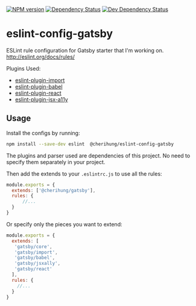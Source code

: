 <!-- BADGES/ -->

<span class="badge-npmversion"><a href="https://npmjs.org/package/@cherihung/eslint-config-gatsby" title="View this project on NPM"><img src="https://img.shields.io/npm/v/@cherihung/eslint-config-gatsby.svg" alt="NPM version" /></a></span>
<span class="badge-daviddm"><a href="https://david-dm.org/cherihung/eslint-config-gatsby" title="View the status of this project's dependencies on DavidDM"><img src="https://img.shields.io/david/cherihung/eslint-config-gatsby.svg" alt="Dependency Status" /></a></span>
<span class="badge-daviddmdev"><a href="https://david-dm.org/cherihung/eslint-config-gatsby#info=devDependencies" title="View the status of this project's development dependencies on DavidDM"><img src="https://img.shields.io/david/dev/cherihung/eslint-config-gatsby.svg" alt="Dev Dependency Status" /></a></span>

<!-- /BADGES -->


# eslint-config-gatsby

ESLint rule configuration for Gatsby starter that I'm working on.
http://eslint.org/docs/rules/

Plugins Used:
- [eslint-plugin-import](https://github.com/benmosher/eslint-plugin-import)
- [eslint-plugin-babel](https://github.com/babel/eslint-plugin-babel)
- [eslint-plugin-react](https://github.com/yannickcr/eslint-plugin-react)
- [eslint-plugin-jsx-a11y](https://github.com/evcohen/eslint-plugin-jsx-a11y)

## Usage

Install the configs by running:

```sh
npm install --save-dev eslint  @cherihung/eslint-config-gatsby
```

The plugins and parser used are dependencies of this project. No need to specify them separately in your project.

Then add the extends to your `.eslintrc.js` to use all the rules:

```js
module.exports = {
  extends: ['@cherihung/gatsby'],
  rules: {
      //...
  }
}
```

Or specify only the pieces you want to extend:

```js
module.exports = {
  extends: [
   'gatsby/core',
   'gatsby/import',
   'gatsby/babel',
   'gatsby/jsxally',
   'gatsby/react'
  ],
  rules: {
    //...
  }
}
```
